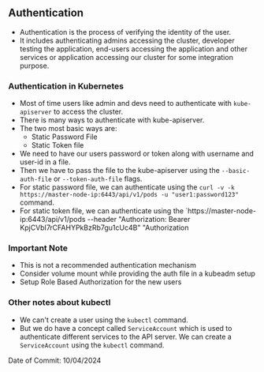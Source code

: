 ## Authentication

- Authentication is the process of verifying the identity of the user.
- It includes authenticating admins accessing the cluster, developer testing the application, end-users accessing the application and other services or application accessing our cluster for some integration purpose.

### Authentication in Kubernetes

- Most of time users like admin and devs need to authenticate with `kube-apiserver` to access the cluster.
- There is many ways to authenticate with kube-apiserver.
- The two most basic ways are:
    - Static Password File
    - Static Token file
- We need to have our users password or token along with username and user-id in a file.
- Then we have to pass the file to the kube-apiserver using the `--basic-auth-file` or `--token-auth-file` flags.
- For static password file, we can authenticate using the `curl -v -k https://master-node-ip:6443/api/v1/pods -u "user1:password123" ` command.
- For static token file, we can authenticate using the `https://master-node-ip:6443/api/v1/pods --header "Authorization: Bearer KpjCVbI7rCFAHYPkBzRb7gu1cUc4B" "Authorization

### Important Note

- This is not a recommended authentication mechanism
- Consider volume mount while providing the auth file in a kubeadm setup
- Setup Role Based Authorization for the new users

### Other notes about kubectl
- We can't create a user using the `kubectl` command.
- But we do have a concept called `ServiceAccount` which is used to authenticate different services to the API server. We can create a `ServiceAccount` using the `kubectl` command.


Date of Commit: 10/04/2024
